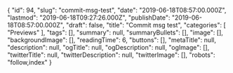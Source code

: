{
    "id": 94,
    "slug": "commit-msg-test",
    "date": "2019-06-18T08:57:00.000Z",
    "lastmod": "2019-06-18T09:27:26.000Z",
    "publishDate": "2019-06-18T08:57:00.000Z",
    "draft": false,
    "title": "Commit msg test",
    "categories": [
        "Previews"
    ],
    "tags": [],
    "summary": null,
    "summaryBullets": [],
    "image": [],
    "backgroundImage": [],
    "readingTime": 6,
    "buttons": [],
    "metaTitle": null,
    "description": null,
    "ogTitle": null,
    "ogDescription": null,
    "ogImage": [],
    "twitterTitle": null,
    "twitterDescription": null,
    "twitterImage": [],
    "robots": "follow,index"
}
